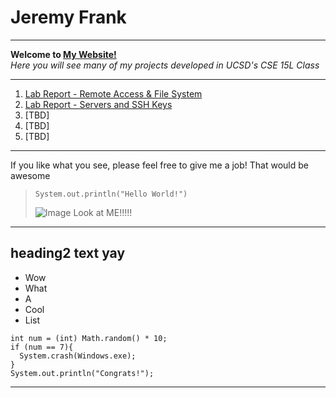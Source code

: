 # **Jeremy Frank**
---
**Welcome to [My Website!](https://jpfrankcs.github.io/cse15l-lab-reports)**  
*Here you will see many of my projects developed in UCSD's CSE 15L Class*  

---
1. [Lab Report - Remote Access & File System](https://jpfrankcs.github.io/cse15l-lab-reports/labReport1.html)
2. [Lab Report - Servers and SSH Keys](https://jpfrankcs.github.io/cse15l-lab-reports/labReport2.html)
3. [TBD]
4. [TBD]
5. [TBD]

---
If you like what you see, please feel free to give me a job! That would be awesome  
> `System.out.println("Hello World!")`
> 
> ![Image](http://getwallpapers.com/wallpaper/full/f/b/7/358289.jpg)
> Look at ME!!!!!
---
## heading2 text yay 
* Wow
* What
* A
* Cool
* List
```
int num = (int) Math.random() * 10;
if (num == 7){
  System.crash(Windows.exe);
}
System.out.println("Congrats!");
```
---
